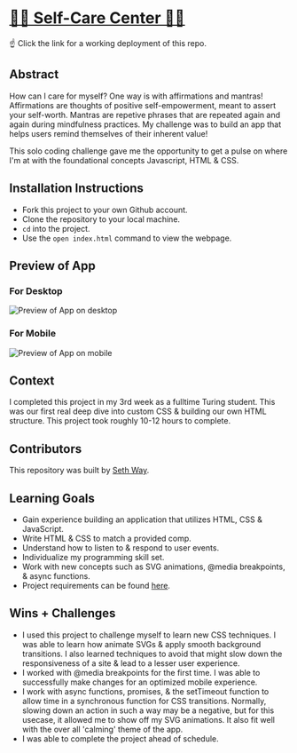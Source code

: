 # [🧘‍♂️ Self-Care Center 🧘‍♀️](https://seth-way.github.io/self-care-center/)

☝️ Click the link for a working deployment of this repo.

## Abstract

How can I care for myself? One way is with affirmations and mantras!
Affirmations are thoughts of positive self-empowerment, meant to assert your self-worth.
Mantras are repetive phrases that are repeated again and again during mindfulness practices. My challenge was to build an app that helps users remind themselves of their inherent value!

This solo coding challenge gave me the opportunity to get a pulse on where I'm at with the foundational concepts Javascript, HTML & CSS.

## Installation Instructions

[//]: <> (What steps does a person have to take to get your app cloned down and running?)

- Fork this project to your own Github account.
- Clone the repository to your local machine.
- `cd` into the project.
- Use the `open index.html` command to view the webpage.

## Preview of App

### For Desktop
![Preview of App on desktop](https://imgur.com/EXzjh3O.gif)

### For Mobile

![Preview of App on mobile](https://imgur.com/og7FOyg.gif)

## Context

I completed this project in my 3rd week as a fulltime Turing student. This was our first real deep dive into custom CSS & building our own HTML structure. This project took roughly 10-12 hours to complete.

## Contributors

This repository was built by [Seth Way](https://github.com/seth-way).

## Learning Goals

- Gain experience building an application that utilizes HTML, CSS & JavaScript.
- Write HTML & CSS to match a provided comp.
- Understand how to listen to & respond to user events.
- Individualize my programming skill set.
- Work with new concepts such as SVG animations, @media breakpoints, & async functions.
- Project requirements can be found [here](https://frontend.turing.edu/projects/module-1/self-care-center.html).

## Wins + Challenges

- I used this project to challenge myself to learn new CSS techniques. I was able to learn how animate SVGs & apply smooth background transitions. I also learned techniques to avoid that might slow down the responsiveness of a site & lead to a lesser user experience.
- I worked with @media breakpoints for the first time. I was able to successfully make changes for an optimized mobile experience.
- I work with async functions, promises, & the setTimeout function to allow time in a synchronous function for CSS transitions. Normally, slowing down an action in such a way may be a negative, but for this usecase, it allowed me to show off my SVG animations. It also fit well with the over all 'calming' theme of the app.
- I was able to complete the project ahead of schedule.
